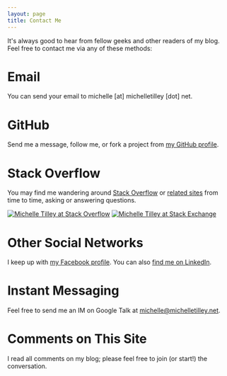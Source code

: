```yaml
---
layout: page
title: Contact Me
---
```


It's always good to hear from fellow geeks and other readers of my blog. Feel free to contact me via any of these methods:

Email
=====

You can send your email to michelle [at] michelletilley [dot] net.

GitHub
======

Send me a message, follow me, or fork a project from [my GitHub profile](https://github.com/BinaryMuse).

Stack Overflow
==============

You may find me wandering around [Stack Overflow][so-profile] or [related sites][se-profile] from time to time, asking or answering questions.

[![Michelle Tilley at Stack Overflow](http://stackoverflow.com/users/flair/62082.png)][so-profile] [![Michelle Tilley at Stack Exchange](http://stackexchange.com/users/flair/8a28e008dbc042c798129b9c889d3c40.png)][se-profile]

  [so-profile]: http://stackoverflow.com/users/62082/michelle-tilley
  [se-profile]: http://stackexchange.com/users/8a28e008-dbc0-42c7-9812-9b9c889d3c40?tab=accounts

Other Social Networks
=====================

I keep up with [my Facebook profile](https://www.facebook.com/michelle.k.tilley).
You can also [find me on LinkedIn](http://www.linkedin.com/in/michellektilley).

Instant Messaging
=================

Feel free to send me an IM on Google Talk at <a href="gtalk:chat?jid=michelle@michelletilley.net">michelle@michelletilley.net</a>.

Comments on This Site
=====================

I read all comments on my blog; please feel free to join (or start!) the conversation.
